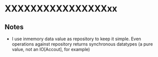 # XXXXXXXXXXXXXXXXxx

## Notes

* I use inmemory data value as repository to keep it simple. Even operations against repository returns synchronous datatypes (a pure value, not an IO[Accout], for example)